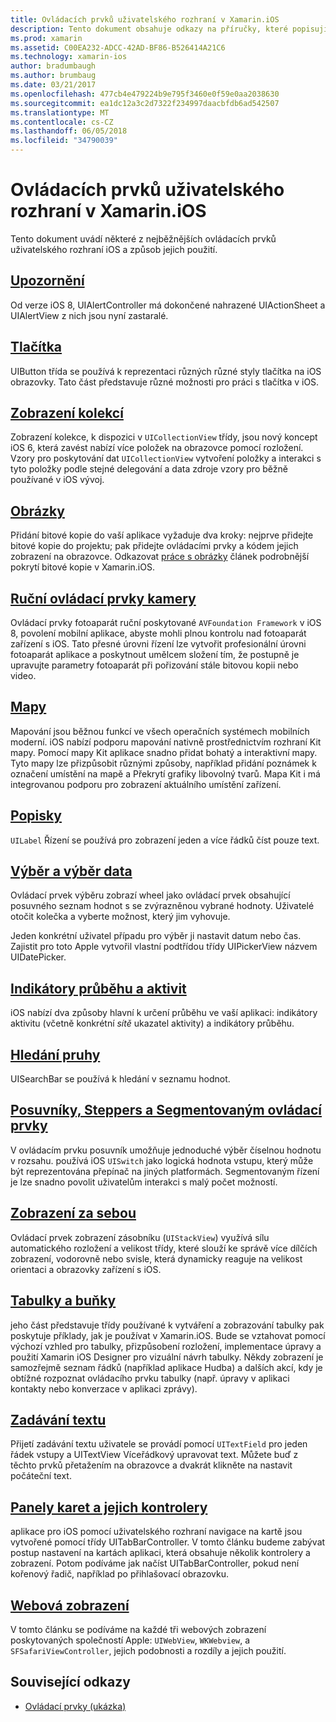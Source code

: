 ```yaml
---
title: Ovládacích prvků uživatelského rozhraní v Xamarin.iOS
description: Tento dokument obsahuje odkazy na příručky, které popisují různých iOS ovládacích prvků uživatelského rozhraní pro Xamarin.iOS vývojáře k dispozici. Odkazovaný obsah popisuje výstrahy, tlačítka, zobrazení kolekcí, bitové kopie, ruční ovládací prvky, mapy, popisky, výběr, výběr data a další.
ms.prod: xamarin
ms.assetid: C00EA232-ADCC-42AD-BF86-B526414A21C6
ms.technology: xamarin-ios
author: bradumbaugh
ms.author: brumbaug
ms.date: 03/21/2017
ms.openlocfilehash: 477cb4e479224b9e795f3460e0f59e0aa2038630
ms.sourcegitcommit: ea1dc12a3c2d7322f234997daacbfdb6ad542507
ms.translationtype: MT
ms.contentlocale: cs-CZ
ms.lasthandoff: 06/05/2018
ms.locfileid: "34790039"
---
```

# <a name="user-interface-controls-in-xamarinios"></a>Ovládacích prvků uživatelského rozhraní v Xamarin.iOS

Tento dokument uvádí některé z nejběžnějších ovládacích prvků uživatelského rozhraní iOS a způsob jejich použití.

## <a name="alertsalertsmd"></a>[Upozornění](alerts.md)

Od verze iOS 8, UIAlertController má dokončené nahrazené UIActionSheet a UIAlertView z nich jsou nyní zastaralé.

## <a name="buttonsbuttonsmd"></a>[Tlačítka](buttons.md)

UIButton třída se používá k reprezentaci různých různé styly tlačítka na iOS obrazovky. Tato část představuje různé možnosti pro práci s tlačítka v iOS.

## <a name="collection-viewsuicollectionviewmd"></a>[Zobrazení kolekcí](uicollectionview.md)

Zobrazení kolekce, k dispozici v `UICollectionView` třídy, jsou nový koncept iOS 6, která zavést nabízí více položek na obrazovce pomocí rozložení. Vzory pro poskytování dat `UICollectionView` vytvoření položky a interakci s tyto položky podle stejné delegování a data zdroje vzory pro běžně používané v iOS vývoj.

## <a name="imagesimagemd"></a>[Obrázky](image.md)

Přidání bitové kopie do vaší aplikace vyžaduje dva kroky: nejprve přidejte bitové kopie do projektu; pak přidejte ovládacími prvky a kódem jejich zobrazení na obrazovce. Odkazovat [práce s obrázky](~/ios/app-fundamentals/images-icons/index.md) článek podrobnější pokrytí bitové kopie v Xamarin.iOS.

## <a name="manual-camera-controlsintro-to-manual-camera-controlsmd"></a>[Ruční ovládací prvky kamery](intro-to-manual-camera-controls.md)

Ovládací prvky fotoaparát ruční poskytované `AVFoundation Framework` v iOS 8, povolení mobilní aplikace, abyste mohli plnou kontrolu nad fotoaparát zařízení s iOS. Tato přesné úrovni řízení lze vytvořit profesionální úrovni fotoaparát aplikace a poskytnout umělcem složení tím, že postupně je upravujte parametry fotoaparát při pořizování stále bitovou kopii nebo video.

## <a name="mapsios-mapsindexmd"></a>[Mapy](ios-maps/index.md)

Mapování jsou běžnou funkcí ve všech operačních systémech mobilních moderní. iOS nabízí podporu mapování nativně prostřednictvím rozhraní Kit mapy. Pomocí mapy Kit aplikace snadno přidat bohatý a interaktivní mapy. Tyto mapy lze přizpůsobit různými způsoby, například přidání poznámek k označení umístění na mapě a Překrytí grafiky libovolný tvarů. Mapa Kit i má integrovanou podporu pro zobrazení aktuálního umístění zařízení.

## <a name="labelslabelsmd"></a>[Popisky](labels.md)

`UILabel` Řízení se používá pro zobrazení jeden a více řádků číst pouze text.

## <a name="pickers-and-date-pickerspickermd"></a>[Výběr a výběr data](picker.md)

Ovládací prvek výběru zobrazí wheel jako ovládací prvek obsahující posuvného seznam hodnot s se zvýrazněnou vybrané hodnoty. Uživatelé otočit kolečka a vyberte možnost, který jim vyhovuje.

Jeden konkrétní uživatel případu pro výběr ji nastavit datum nebo čas. Zajistit pro toto Apple vytvořil vlastní podtřídou třídy UIPickerView názvem UIDatePicker.

## <a name="progress-and-activity-indicatorsprogress-activity-indicatormd"></a>[Indikátory průběhu a aktivit](progress-activity-indicator.md)

iOS nabízí dva způsoby hlavní k určení průběhu ve vaší aplikaci: indikátory aktivitu (včetně konkrétní _sítě_ ukazatel aktivity) a indikátory průběhu.

## <a name="search-barssearchbarmd"></a>[Hledání pruhy](searchbar.md)

UISearchBar se používá k hledání v seznamu hodnot. 

## <a name="sliders-steppers-and-segmented-controlsslider-switch-segmented-controlsmd"></a>[Posuvníky, Steppers a Segmentovaným ovládací prvky](slider-switch-segmented-controls.md)

V ovládacím prvku posuvník umožňuje jednoduché výběr číselnou hodnotu v rozsahu. používá iOS `UISwitch` jako logická hodnota vstupu, který může být reprezentována přepínač na jiných platformách. Segmentovaným řízení je lze snadno povolit uživatelům interakci s malý počet možností.

## <a name="stack-viewuistackviewmd"></a>[Zobrazení za sebou](uistackview.md)

Ovládací prvek zobrazení zásobníku (`UIStackView`) využívá sílu automatického rozložení a velikost třídy, které slouží ke správě více dílčích zobrazení, vodorovně nebo svisle, která dynamicky reaguje na velikost orientaci a obrazovky zařízení s iOS.

## <a name="tables-and-cellstablesindexmd"></a>[Tabulky a buňky](tables/index.md)

jeho část představuje třídy používané k vytváření a zobrazování tabulky pak poskytuje příklady, jak je používat v Xamarin.iOS. Bude se vztahovat pomocí výchozí vzhled pro tabulky, přizpůsobení rozložení, implementace úpravy a použití Xamarin iOS Designer pro vizuální návrh tabulky. Někdy zobrazení je samozřejmě seznam řádků (například aplikace Hudba) a dalších akcí, kdy je obtížné rozpoznat ovládacího prvku tabulky (např. úpravy v aplikaci kontakty nebo konverzace v aplikaci zprávy).

## <a name="text-inputtext-inputmd"></a>[Zadávání textu](text-input.md)

Přijetí zadávání textu uživatele se provádí pomocí `UITextField` pro jeden řádek vstupy a UITextView Víceřádkový upravovat text. Můžete buď z těchto prvků přetažením na obrazovce a dvakrát klikněte na nastavit počáteční text.

## <a name="tab-bars-and-tab-bar-controllerscreating-tabbed-applicationsmd"></a>[Panely karet a jejich kontrolery](creating-tabbed-applications.md)

aplikace pro iOS pomocí uživatelského rozhraní navigace na kartě jsou vytvořené pomocí třídy UITabBarController. V tomto článku budeme zabývat postup nastavení na kartách aplikaci, která obsahuje několik kontrolery a zobrazení. Potom podíváme jak načíst UITabBarController, pokud není kořenový řadič, například po přihlašovací obrazovku.

## <a name="web-viewsuiwebviewmd"></a>[Webová zobrazení](uiwebview.md)

V tomto článku se podíváme na každé tři webových zobrazení poskytovaných společností Apple: `UIWebView`, `WKWebview`, a `SFSafariViewController`, jejich podobnosti a rozdíly a jejich použití.

## <a name="related-links"></a>Související odkazy

- [Ovládací prvky (ukázka)](https://developer.xamarin.com/samples/Controls/)
